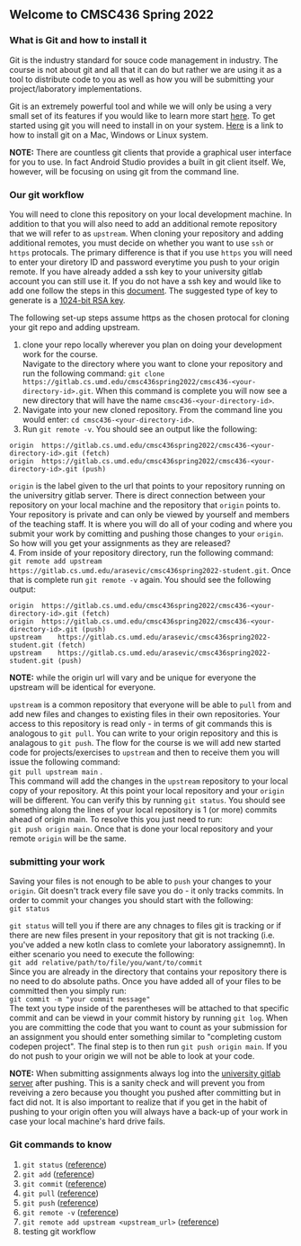 ## Welcome to CMSC436 Spring 2022

### What is Git and how to install it  

Git is the industry standard for souce code management in industry. The course is not about git and all that it can do but rather we are using it as a tool to distribute code to you as well as how you will be submitting your project/laboratory implementations.  

Git is an extremely powerful tool and while we will only be using a very small set of its features if you would like to learn more start [here](https://www.atlassian.com/git/tutorials/what-is-git). To get started using git you will need to install in on your system. [Here](https://www.atlassian.com/git/tutorials/install-git) is a link to how to install git on a Mac, Windows or Linux system.  

__NOTE:__ There are countless git clients that provide a graphical user interface for you to use. In fact Android Studio provides a built in git client itself. We, however, will be focusing on using git from the command line.  

### Our git workflow  
You will need to clone this repository on your local development machine. In addition to that you will also need to add an additional remote repository that we will refer to as `upstream`. When cloning your repository and adding additional remotes, you must decide on whether you want to use `ssh` or `https` protocals. The primary difference is that if you use `https` you will need to enter your diretory ID and password everytime you push to your origin remote. If you have already added a ssh key to your university gitlab account you can still use it. If you do not have a ssh key and would like to add one follow the steps in this [document](https://gitlab.cs.umd.edu/help/ssh/index#generating-a-new-ssh-key-pair). The suggested type of key to generate is a [1024-bit RSA key](https://gitlab.cs.umd.edu/help/ssh/index#rsa-ssh-keys).  

The following set-up steps assume https as the chosen protocal for cloning your git repo and adding upstream.  
1. clone your repo locally wherever you plan on doing your development work for the course.  
Navigate to the directory where you want to clone your repository and run the following command: `git clone https://gitlab.cs.umd.edu/cmsc436spring2022/cmsc436-<your-directory-id>.git`. When this command is complete you will now see a new directory that will have the name `cmsc436-<your-directory-id>`.  
2.  Navigate into your new cloned repository. From the command line you would enter: `cd cmsc436-<your-directory-id>`.  
3.  Run `git remote -v`. You should see an output like the following:  
```
origin	https://gitlab.cs.umd.edu/cmsc436spring2022/cmsc436-<your-directory-id>.git (fetch)
origin	https://gitlab.cs.umd.edu/cmsc436spring2022/cmsc436-<your-directory-id>.git (push)
```  
`origin` is the label given to the url that points to your repository running on the universitry gitlab server. There is direct connection between your repository on your local machine and the repository that `origin` points to. Your repository is private and can only be viewed by yourself and members of the teaching staff. It is where you will do all of your coding and where you submit your work by comitting and pushing those changes to your `origin`. So how will you get your assignments as they are released?  
4.  From inside of your repository directory, run the following command:  
`git remote add upstream https://gitlab.cs.umd.edu/arasevic/cmsc436spring2022-student.git`. Once that is complete run `git remote -v` again. You should see the following output:  
```
origin	https://gitlab.cs.umd.edu/cmsc436spring2022/cmsc436-<your-directory-id>.git (fetch)
origin	https://gitlab.cs.umd.edu/cmsc436spring2022/cmsc436-<your-directory-id>.git (push)
upstream	https://gitlab.cs.umd.edu/arasevic/cmsc436spring2022-student.git (fetch)
upstream	https://gitlab.cs.umd.edu/arasevic/cmsc436spring2022-student.git (push)
```  
__NOTE:__ while the origin url will vary and be unique for everyone the upstream will be identical for everyone.  

`upstream` is a common repository that everyone will be able to `pull` from and add new files and changes to existing files in their own repositories. Your access to this repository is read only - in terms of git commands this is analogous to `git pull`. You can write to your origin repository and this is analagous to `git push`. The flow for the course is we will add new started code for projects/exercises to `upstream` and then to receive them you will issue the following command:  
`git pull upstream main` .  
This command will add the changes in the `upstream` repository to your local copy of your repository. At this point your local repository and your `origin` will be different. You can verify this by running `git status`. You should see something along the lines of your local repository is 1 (or more) commits ahead of origin main. To resolve this you just need to run:  
 `git push origin main`. Once that is done your local repository and your remote `origin` will be the same.  

 ### submitting your work  
 Saving your files is not enough to be able to `push` your changes to your `origin`. Git doesn't track every file save you do - it only tracks commits. In order to commit your changes you should start with the following:  
 `git status`  

 `git status` will tell you if there are any chnages to files git is tracking or if there are new files present in your repository that git is not tracking (i.e. you've added a new kotln class to comlete your laboratory assignemnt). In either scenario you need to execute the following:  
 `git add relative/path/to/file/you/want/to/commit`  
 Since you are already in the directory that contains your repository there is no need to do absolute paths. Once you have added all of your files to be committed then you simply run:  
 `git commit -m "your commit message"`  
 The text you type inside of the parentheses will be attached to that specific commit and can be viewd in your commit history by running `git log`. When you are committing the code that you want to count as your submission for an assignment you should enter something similar to "completing custom codepen project". The final step is to then run `git push origin main`. If you do not push to your origin we will not be able to look at your code.  

 __NOTE:__ When submitting assignments always log into the [university gitlab server](https://gitlab.cs.umd.edu) after pushing. This is a sanity check and will prevent you from reveiving a zero because you thought you pushed after committing but in fact did not. It is also important to realize that if you get in the habit of pushing to your origin often you will always have a back-up of your work in case your local machine's hard drive fails.


### Git commands to know
1.  `git status` ([reference](https://www.atlassian.com/git/tutorials/inspecting-a-repository)) 
2.  `git add` ([reference](https://www.atlassian.com/git/tutorials/saving-changes)) 
3.  `git commit` ([reference](https://www.atlassian.com/git/tutorials/saving-changes/git-commit)) 
4.  `git pull`  ([reference](https://www.atlassian.com/git/tutorials/syncing/git-pull))
5.  `git push` ([reference](https://www.atlassian.com/git/tutorials/syncing/git-push)) 
6.  `git remote -v`  ([reference](https://www.atlassian.com/git/tutorials/syncing))
7.  `git remote add upstream <upstream_url>` ([reference](https://docs.github.com/en/github/using-git/adding-a-remote))  
8. testing git workflow
